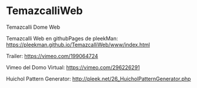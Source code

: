 # TemazcalliWeb
Temazcalli Dome Web

Temazcalli Web en githubPages de pleekMan:
https://pleekman.github.io/TemazcalliWeb/www/index.html

Trailer:
https://vimeo.com/199064724

Vimeo del Domo Virtual:
https://vimeo.com/296226291

Huichol Pattern Generator:
http://pleek.net/26_HuicholPatternGenerator.php
